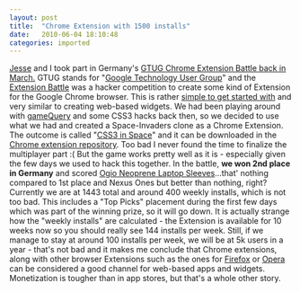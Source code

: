 ```yaml
---
layout: post
title:  "Chrome Extension with 1500 installs"
date:   2010-06-04 18:10:48
categories: imported
---
```

[Jesse][1] and I took part in Germany's [GTUG Chrome Extension Battle back in March.][2] GTUG stands for "[Google Technology User Group][3]" and the [Extension Battle][4] was a hacker competition to create some kind of Extension for the Google Chrome browser. This is rather [simple to get started with][5] and very similar to creating web-based widgets. We had been playing around with [gameQuery][6] and some CSS3 hacks back then, so we decided to use what we had and created a Space-Invaders clone as a Chrome Extension. The outcome is called "[CSS3 in Space][7]" and it can be downloaded in the [Chrome extension repository][8]. Too bad I never found the time to finalize the multiplayer part :( But the game works pretty well as it is - especially given the few days we used to hack this together. In the battle, **we won 2nd place in Germany** and scored [Ogio Neoprene Laptop Sleeves][9]...that' nothing compared to 1st place and Nexus Ones but better than nothing, right? Currently we are at 1443 total and around 400 weekly installs, which is not too bad. This includes a "Top Picks" placement during the first few days which was part of the winning prize, so it will go down. It is actually strange how the "weekly installs" are calculated - the Extension is available for 10 weeks now so you should really see 144 installs per week. Still, if we manage to stay at around 100 installs per week, we will be at 5k users in a year - that's not bad and it makes me conclude that Chrome extensions, along with other browser Extensions such as the ones for [Firefox][10] or [Opera][11] can be considered a good channel for web-based apps and widgets. Monetization is tougher than in app stores, but that's a whole other story.

[1]: http://twitter.com/jesseberlin
[2]: https://sites.google.com/site/gchromeevent/home/gtug-battle
[3]: https://sites.google.com/site/gtugfra/
[4]: https://sites.google.com/site/gtugfra/special-events/chrome-extension-battle
[5]: http://code.google.com/chrome/extensions/getstarted.html
[6]: http://gamequery.onaluf.org/
[7]: https://chrome.google.com/extensions/detail/lkpgcjemlciplemnjnenpeodboadinad
[8]: https://chrome.google.com/extensions
[9]: http://www.google-store.com/product_info.php?products_id=1110
[10]: https://addons.mozilla.org
[11]: http://widgets.opera.com/